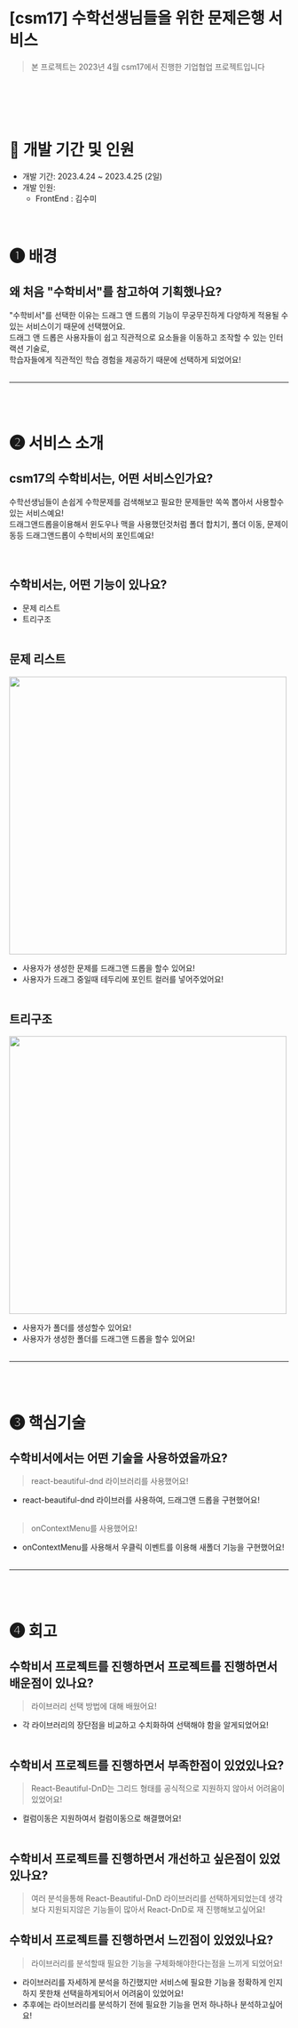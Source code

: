 # [csm17] 수학선생님들을 위한 문제은행 서비스

> 본 프로젝트는 2023년 4월 csm17에서 진행한 기업협업 프로젝트입니다
<br />

<br /><br />

# 📅 개발 기간 및 인원

- 개발 기간: 2023.4.24 ~ 2023.4.25 (2일)
- 개발 인원:
  - FrontEnd : 김수미
  <br /><br /><br />
  
  
# ❶ 배경

## 왜 처음 "수학비서"를 참고하여 기획했나요?<br />
"수학비서"를 선택한 이유는 드래그 앤 드롭의 기능이 무궁무진하게 다양하게 적용될 수 있는 서비스이기 때문에 선택했어요.<br>
드래그 앤 드롭은 사용자들이 쉽고 직관적으로 요소들을 이동하고 조작할 수 있는 인터랙션 기술로,<br>
학습자들에게 직관적인 학습 경험을 제공하기 때문에 선택하게 되었어요!<br><br>

---

<br><br>

# ❷ 서비스 소개

## csm17의 수학비서는, 어떤 서비스인가요?<br />
수학선생님들이 손쉽게 수학문제를 검색해보고 필요한 문제들만 쏙쏙 뽑아서 사용할수 있는 서비스예요!<br />
드래그앤드롭을이용해서 윈도우나 맥을 사용했던것처럼 폴더 합치기, 폴더 이동, 문제이동등 드래그앤드롭이 수학비서의 포인트예요!<br /><br /><br />


## 수학비서는, 어떤 기능이 있나요?
- 문제 리스트
- 트리구조
<br><br>


## 문제 리스트
<img width="500px" align="center" src="https://github.com/summer-o3o/43-3nd-csm17-drag-and-drop/assets/89458455/9566eac2-c7ee-402c-91c9-34caee968c37.gif"><br />

- 사용자가 생성한 문제를 드래그앤 드롭을 할수 있어요!
- 사용자가 드래그 중일때 테두리에 포인트 컬러를 넣어주었어요!
<br><br>

## 트리구조
<img width="500px" align="center" src="https://github.com/summer-o3o/43-3nd-csm17-drag-and-drop/assets/89458455/986ce884-b62e-453a-9138-cc707c821f94.gif"><br />

- 사용자가 폴더를 생성할수 있어요!
- 사용자가 생성한 폴더를 드래그앤 드롭을 할수 있어요!
<br><br>

---

<br><br>

# ❸ 핵심기술
## 수학비서에서는 어떤 기술을 사용하였을까요?
> react-beautiful-dnd 라이브러리를 사용했어요!
> <br>

- react-beautiful-dnd 라이브러를 사용하여, 드래그앤 드롭을 구현했어요! <br><br>

> onContextMenu를 사용했어요!
> <br>

- onContextMenu를 사용해서 우클릭 이벤트를 이용해 새폴더 기능을 구현했어요!<br><br>

---

<br><br>

# ❹ 회고
## 수학비서 프로젝트를 진행하면서 프로젝트를 진행하면서 배운점이 있나요?

> 라이브러리 선택 방법에 대해 배웠어요!
> <br>
- 각 라이브러리의 장단점을 비교하고 수치화하여 선택해야 함을 알게되었어요!<br><br>

## 수학비서 프로젝트를 진행하면서 부족한점이 있었있나요?

> React-Beautiful-DnD는 그리드 형태를 공식적으로 지원하지 않아서 어려움이 있었어요!
> <br>

- 컬럼이동은 지원하여서 컬럼이동으로 해결했어요!<br><br>

## 수학비서 프로젝트를 진행하면서 개선하고 싶은점이 있었있나요?

> 여러 분석을통해 React-Beautiful-DnD 라이브러리를 선택하게되었는데 생각보다 지원되지않은 기능들이 많아서 React-DnD로 재 진행해보고싶어요!
> <br>

## 수학비서 프로젝트를 진행하면서 느낀점이 있었있나요?

> 라이브러리를 분석할때 필요한 기능을 구체화해야한다는점을 느끼게 되었어요!
> <br>

- 라이브러리를 자세하게 분석을 하긴했지만 서비스에 필요한 기능을 정확하게 인지하지 못한채 선택을하게되어서 어려움이 있었어요!
- 추후에는 라이브러리를 분석하기 전에 필요한 기능을 먼저 하나하나 분석하고싶어요! 









